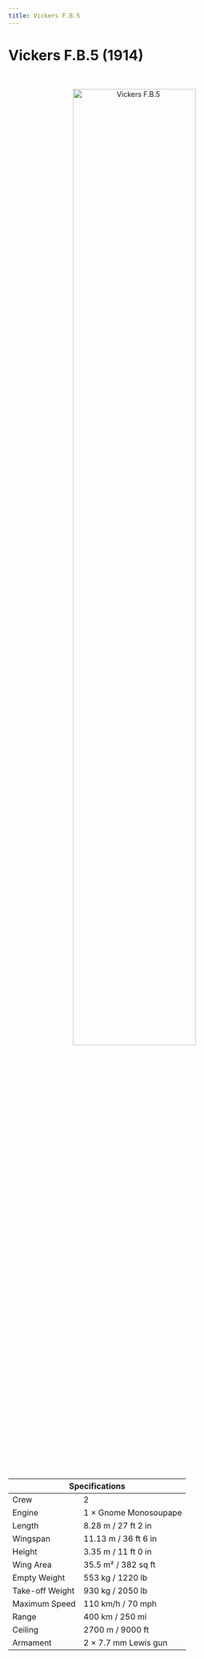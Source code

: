 ```yaml
---
title: Vickers F.B.5
---
```


<h1 class="center-header">Vickers F.B.5 (1914)</h1>

<br>

<p align="center">
  <img src="../images/vickers_fb5.jpg" alt="Vickers F.B.5" width="70%">
</p>

<br>

<table class="table_component">
  <thead>
    <tr>
      <th colspan="2" class="header">Specifications</th>
    </tr>
  </thead>
  <tbody>
    <tr>
      <td>Crew</td>
      <td>2</td>
    </tr>
    <tr>
      <td>Engine</td>
      <td>1 × Gnome Monosoupape</td>
    </tr>
    <tr>
      <td>Length</td>
      <td>8.28 m / 27 ft 2 in</td>
    </tr>
    <tr>
      <td>Wingspan</td>
      <td>11.13 m / 36 ft 6 in</td>
    </tr>
    <tr>
      <td>Height</td>
      <td>3.35 m / 11 ft 0 in</td>
    </tr>
    <tr>
      <td>Wing Area</td>
      <td>35.5 m² / 382 sq ft</td>
    </tr>
    <tr>
      <td>Empty Weight</td>
      <td>553 kg / 1220 lb</td>
    </tr>
    <tr>
      <td>Take-off Weight</td>
      <td>930 kg / 2050 lb</td>
    </tr>
    <tr>
      <td>Maximum Speed</td>
      <td>110 km/h / 70 mph</td>
    </tr>
    <tr>
      <td>Range</td>
      <td>400 km / 250 mi</td>
    </tr>
    <tr>
      <td>Ceiling</td>
      <td>2700 m / 9000 ft</td>
    </tr>
    <tr>
      <td>Armament</td>
      <td>2 × 7.7 mm Lewis gun</td>
    </tr>
  </tbody>
</table>

<br>